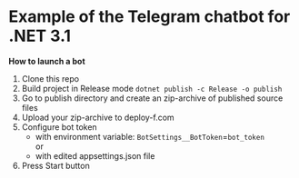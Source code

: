 # Example of the Telegram chatbot for .NET 3.1

 **How to launch a bot**
 1. Clone this repo
 2. Build project in Release mode
   ```dotnet publish -c Release -o publish```
 3. Go to publish directory and create an zip-archive of published source files
 4. Upload your zip-archive to deploy-f.com
 5. Configure bot token
    * with environment variable: `BotSettings__BotToken`=`bot_token` <br>
    or <br>
    * with edited appsettings.json file
 6. Press Start button
